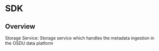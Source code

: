 # SDK

## Overview

Storage Service: Storage service which handles the metadata ingestion in the OSDU data platform